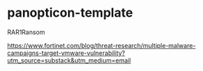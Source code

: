 # panopticon-template

RAR1Ransom

https://www.fortinet.com/blog/threat-research/multiple-malware-campaigns-target-vmware-vulnerability?utm_source=substack&utm_medium=email
